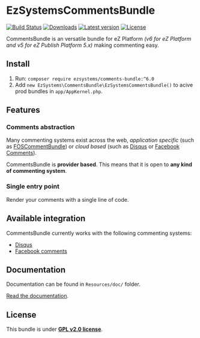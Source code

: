 # EzSystemsCommentsBundle

[![Build Status](https://img.shields.io/travis/ezsystems/CommentsBundle.svg?style=flat-square&branch=master)](https://travis-ci.org/ezsystems/CommentsBundle)
[![Downloads](https://img.shields.io/packagist/dt/ezsystems/comments-bundle.svg?style=flat-square)](https://packagist.org/packages/ezsystems/comments-bundle/stats)
[![Latest version](https://img.shields.io/github/release/ezsystems/CommentsBundle.svg?style=flat-square)](https://github.com/ezsystems/CommentsBundle/releases)
[![License](https://img.shields.io/packagist/l/ezsystems/comments-bundle.svg?style=flat-square)](LICENSE)


CommentsBundle is an versatile bundle for eZ Platform *(v6 for eZ Platform and v5 for eZ Publish Platform 5.x)* making commenting easy.

## Install
1. Run: `composer require ezsystems/comments-bundle:^6.0`
2. Add `new EzSystems\CommentsBundle\EzSystemsCommentsBundle()` to acive prod bundles in `app/AppKernel.php`.

## Features

### Comments abstraction 
Many commenting systems exist across the web, *application specific* (such as
[FOSCommentBundle](https://github.com/FriendsOfSymfony/FOSCommentBundle)) or *cloud based* 
(such as [Disqus](http://disqus.com) or [Facebook Comments](https://developers.facebook.com/docs/reference/plugins/comments/)).

CommentsBundle is **provider based**. This means that it is open to **any kind of commenting system**.

### Single entry point
Render your comments with a single line of code.

## Available integration

CommentsBundle currently works with the following commenting systems:
* [Disqus](Resources/doc/02-configuration.md#disqus)
* [Facebook comments](Resources/doc/02-configuration.md#facebook)

## Documentation

Documentation can be found in `Resources/doc/` folder.

[Read the documentation](Resources/doc/index.md).

## License

This bundle is under **[GPL v2.0 license](http://www.gnu.org/licenses/gpl-2.0.html)**.
